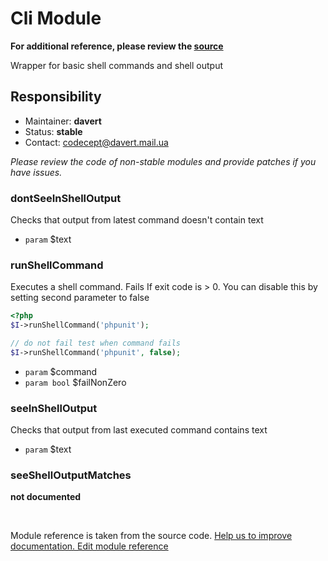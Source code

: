 # Cli Module

**For additional reference, please review the [source](https://github.com/Codeception/Codeception/tree/2.0/src/Codeception/Module/Cli.php)**


Wrapper for basic shell commands and shell output

## Responsibility
* Maintainer: **davert**
* Status: **stable**
* Contact: codecept@davert.mail.ua

*Please review the code of non-stable modules and provide patches if you have issues.*


### dontSeeInShellOutput
 
Checks that output from latest command doesn't contain text

 * `param` $text



### runShellCommand
 
Executes a shell command.
Fails If exit code is > 0. You can disable this by setting second parameter to false

```php
<?php
$I->runShellCommand('phpunit');

// do not fail test when command fails
$I->runShellCommand('phpunit', false);
```

 * `param` $command
 * `param bool` $failNonZero


### seeInShellOutput
 
Checks that output from last executed command contains text

 * `param` $text


### seeShellOutputMatches
__not documented__

<p>&nbsp;</p><div class="alert alert-warning">Module reference is taken from the source code. <a href="https://github.com/Codeception/Codeception/tree/2.0/src/Codeception/Module/Cli.php">Help us to improve documentation. Edit module reference</a></div>
